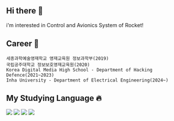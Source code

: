 ## Hi there 👋
i'm interested in Control and Avionics System of Rocket!
## Career 📖
```
세종과학예술영재학교 영재교육원 정보과학부(2019)
국립공주대학교 정보보호영재교육원(2020)
Korea Digital Media High School - Department of Hacking Defence(2021~2023)
Inha University - Department of Electrical Engineering(2024~)
```


## My Studying Language 🔥
![](https://img.shields.io/badge/C-00599C?style=for-the-badge&logo=c&logoColor=white)
![](https://img.shields.io/badge/C%2B%2B-00599C?style=for-the-badge&logo=c%2B%2B&logoColor=white)
![](https://img.shields.io/badge/Python-14354C?style=for-the-badge&logo=python&logoColor=white)
![](https://img.shields.io/badge/Rust-000000?style=for-the-badge&logo=rust&logoColor=white)
